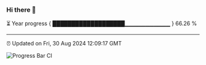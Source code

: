 ### Hi there 👋

⏳ Year progress { ███████████████████▁▁▁▁▁▁▁▁▁▁▁ } 66.26 %

---

⏰ Updated on Fri, 30 Aug 2024 12:09:17 GMT

![Progress Bar CI](https://github.com/EinsPommes/EinsPommes/blob/main/.github/workflows/main.yml)
